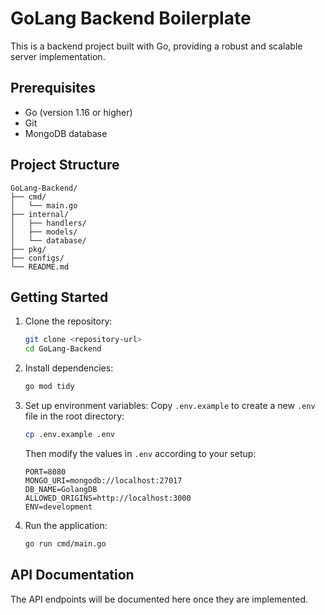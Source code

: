 # GoLang Backend Boilerplate

This is a backend project built with Go, providing a robust and scalable server implementation.

## Prerequisites

- Go (version 1.16 or higher)
- Git
- MongoDB database 

## Project Structure

```
GoLang-Backend/
├── cmd/
│   └── main.go
├── internal/
│   ├── handlers/
│   ├── models/
│   └── database/
├── pkg/
├── configs/
└── README.md
```

## Getting Started

1. Clone the repository:
   ```bash
   git clone <repository-url>
   cd GoLang-Backend
   ```

2. Install dependencies:
   ```bash
   go mod tidy
   ```

3. Set up environment variables:
   Copy `.env.example` to create a new `.env` file in the root directory:
   ```bash
   cp .env.example .env
   ```
   Then modify the values in `.env` according to your setup:
   ```env
   PORT=8080
   MONGO_URI=mongodb://localhost:27017
   DB_NAME=GolangDB
   ALLOWED_ORIGINS=http://localhost:3000
   ENV=development
   ```

4. Run the application:
   ```bash
   go run cmd/main.go
   ```

## API Documentation

The API endpoints will be documented here once they are implemented.